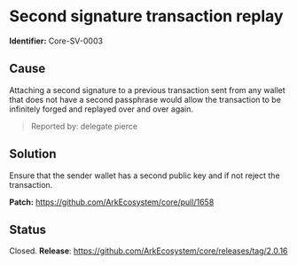 # Second signature transaction replay
**Identifier:** Core-SV-0003

## Cause
Attaching a second signature to a previous transaction sent from any wallet that does not have a second passphrase would allow the transaction to be infinitely forged and replayed over and over again.

>Reported by: delegate pierce

## Solution
Ensure that the sender wallet has a second public key and if not reject the transaction.

**Patch:** https://github.com/ArkEcosystem/core/pull/1658

## Status
Closed.
**Release**: https://github.com/ArkEcosystem/core/releases/tag/2.0.16


